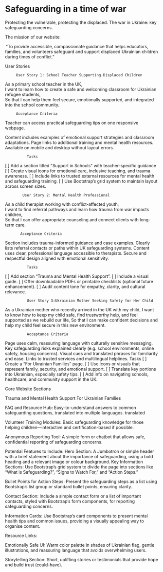 # Safeguarding in a time of war

Protecting the vulnerable, protecting the displaced.
The war in Ukraine: key safeguarding concerns.

The mission of our website:

 "To provide accessible, compassionate guidance that helps educators, families, and volunteers safeguard and support displaced Ukrainian children during times of conflict."


User Stories

         User Story 1: School Teacher Supporting Displaced Children
As a primary school teacher in the UK,  
I want to learn how to create a safe and welcoming classroom for Ukrainian refugee students,  
So that I can help them feel secure, emotionally supported, and integrated into the school community.

         Acceptance Criteria
Teacher can access practical safeguarding tips on one responsive webpage.

Content includes examples of emotional support strategies and classroom adaptations.
Page links to additional training and mental health resources.
Available on mobile and desktop without layout errors.

              Tasks
[ ] Add a section titled "Support in Schools" with teacher-specific guidance
[ ] Create visual icons for emotional care, inclusive teaching, and trauma awareness.
[ ] Include links to trusted external resources for mental health and safeguarding training.
[ ] Use Bootstrap’s grid system to maintain layout across screen sizes.

            User Story 2: Mental Health Professional
As a child therapist working with conflict-affected youth,  
I want to find referral pathways and learn how trauma from war impacts children,  
So that I can offer appropriate counseling and connect clients with long-term care.

           Acceptance Criteria
Section includes trauma-informed guidance and case examples.
Clearly lists referral contacts or paths within UK safeguarding systems.
Content uses clear, professional language accessible to therapists.
Secure and respectful design aligned with emotional sensitivity.

              Tasks
[ ] Add section “Trauma and Mental Health Support”.
[ ] Include a visual guide.
[ ] Offer downloadable PDFs or printable checklists (optional future enhancement).
[ ] Audit content tone for empathy, clarity, and cultural relevance.

              User Story 3:Ukrainian Mother Seeking Safety for Her Child
As a Ukrainian mother who recently arrived in the UK with my child, I want to know how to keep my child safe, find trustworthy help, and feel supported as we rebuild our life, So that I can make confident decisions and help my child feel secure in this new environment.

              Acceptance Criteria
Page uses calm, reassuring language with culturally sensitive messaging.
Key safeguarding risks explained clearly (e.g. school environments, online safety, housing concerns).
Visual cues and translated phrases for familiarity and ease.
Links to trusted services and multilingual helplines.
             Tasks
[ ] Create a “For Ukrainian Families” page.
[ ] Use icons or visuals that represent family, security, and emotional support.
[ ] Translate key portions into Ukrainian, especially safety tips.
[ ] Add info on navigating schools, healthcare, and community support in the UK.



Core Website Sections


Trauma and Mental Health Support
For Ukrainian Families

FAQ and Resource Hub: Easy-to-understand answers to common safeguarding questions, translated into multiple languages.
translated


Volunteer Training Modules: Basic safeguarding knowledge for those helping children—interactive and certification-based if possible.

Anonymous Reporting Tool: A simple form or chatbot that allows safe, confidential reporting of safeguarding concerns.

Potential Features to Include:
Hero Section: A Jumbotron or simple header with a brief statement about the importance of safeguarding, using a bold heading and a relevant image or colour background.
Key Information Sections: Use Bootstrap’s grid system to divide the page into sections like “What is Safeguarding?”, “Signs to Watch For,” and “Action Steps.”

Bullet Points for Action Steps: Present the safeguarding steps as a list using Bootstrap’s list group or standard bullet points, ensuring clarity.

Contact Section: Include a simple contact form or a list of important contacts, styled with Bootstrap’s form components, for reporting safeguarding concerns.

Information Cards: Use Bootstrap’s card components to present mental health tips and common issues, providing a visually appealing way to organise content.

Resource Links:

Emotionally Safe UI: Warm color palette in shades of Ukrainian flag, gentle illustrations, and reassuring language that avoids overwhelming users.

Storytelling Section: Short, uplifting stories or testimonials that provide hope and build trust (could-have).
